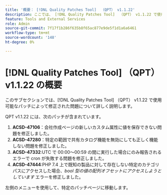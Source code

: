```yaml
---
title: '概要： [!DNL Quality Patches Tool]  （QPT） v1.1.22'
description: ここでは、 [!DNL Quality Patches Tool]  （QPT） v1.1.22 で使用可能なパッチによって修正された問題について詳しく説明します。
feature: Tools and External Services
role: Admin
source-git-commit: 7f17f1b286f635b8f65ac877e9de5f1d1a6a6461
workflow-type: tm+mt
source-wordcount: '148'
ht-degree: 0%

---
```


# [!DNL Quality Patches Tool] （QPT） v1.1.22 の概要

このサブセクションでは、[!DNL Quality Patches Tool] （QPT） v1.1.22 で使用可能なパッチによって修正された問題について詳しく説明します。

QPT v1.1.22 には、次のパッチが含まれています。

1. **ACSD-47106**：会社作成ページの新しいカスタム属性に値を保存できない問題を修正しました。
1. **ACSD-47280**：特定の範囲で共有カタログ機能を無効にしても正しく機能しない問題を修正しました。
1. **ACSD-47332**:UTC で 00:00～00:59 の間に実行した場合にのみ報告されるエラーで cron が失敗する問題を修正しました。
1. **ACSD-47444**:PHP 7.4 上で既知の製品に対して存在しない特定のカテゴリパスにアクセスした場合、_bool 型の値の配列オフセットにアクセスしようとしています_ エラーを修正しました。

左側のメニューを使用して、特定のパッチページに移動します。
